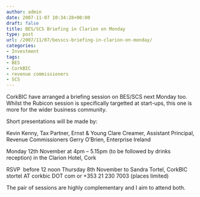 ```yaml
---
author: admin
date: 2007-11-07 10:34:28+00:00
draft: false
title: BES/SCS Briefing in Clarion on Monday
type: post
url: /2007/11/07/besscs-briefing-in-clarion-on-monday/
categories:
- Investment
tags:
- BES
- CorkBIC
- revenue commissioners
- SCS
---
```


CorkBIC have arranged a briefing session on BES/SCS next Monday too. Whilst the Rubicon session is specifically targetted at start-ups, this one is more for the wider business community.

Short presentations will be made by:

Kevin Kenny, Tax Partner, Ernst & Young
Clare Creamer, Assistant Principal, Revenue Commissioners
Gerry O’Brien, Enterprise Ireland

Monday 12th November at 4pm – 5.15pm (to be followed by drinks reception) in the Clarion Hotel, Cork

RSVP  before 12 noon Thursday 8th November to Sandra Tortel, CorkBIC stortel AT corkbic DOT com or +353 21 230 7003 (places limited)

The pair of sessions are highly complementary and I aim to attend both.
